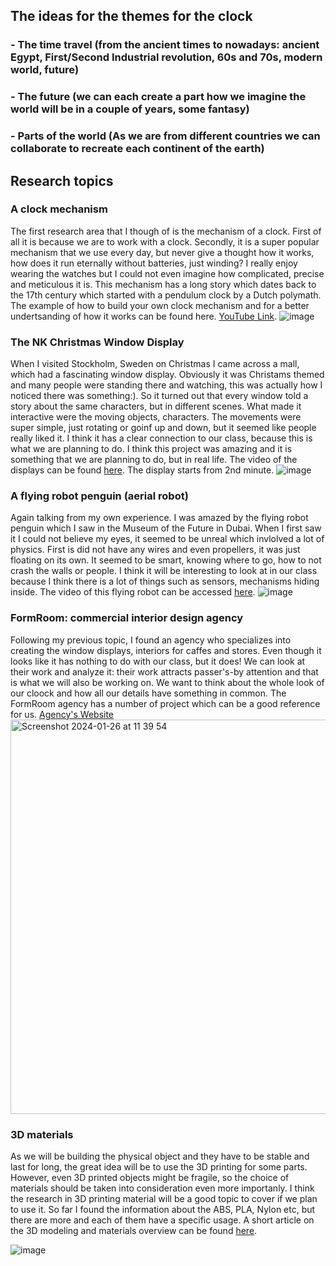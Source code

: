 ## The ideas for the themes for the clock
### - The time travel (from the ancient times to nowadays: ancient Egypt, First/Second Industrial revolution, 60s and 70s, modern world, future)
### - The future (we can each create a part how we imagine the world will be in a couple of years, some fantasy)
### - Parts of the world (As we are from different countries we can collaborate to recreate each continent of the earth) 


## Research topics

### A clock mechanism
The first research area that I though of is the mechanism of a clock. First of all it is because we are to work with a clock. Secondly, it is a super popular mechanism that we use every day, but never give a thought how it works, how does it run eternally without batteries, just winding? I really enjoy wearing the watches but I could not even imagine how complicated, precise and meticulous it is. This mechanism has a long story which dates back to the 17th century which started with a pendulum clock by a Dutch polymath. 
The example of how to build your own clock mechanism and for a better undertsanding of how it works can be found here. [YouTube Link](https://www.youtube.com/watch?v=3WCw0Flpqiw&ab_channel=MakingTricks).
![image](https://github.com/lizadat/MachineLab/assets/98390904/d40d3c96-f440-4ff8-88ce-dca7c3d358cd)



### The NK Christmas Window Display
When I visited Stockholm, Sweden on Christmas I came across a mall, which had a fascinating window display. Obviously it was Christams themed and many people were standing there and watching, this was actually how I noticed there was something:). So it turned out that every window told a story about the same characters, but in different scenes. What made it interactive were the moving objects, characters. The movements were super simple, just rotating or goinf up and down, but it seemed like people really liked it. I think it has a clear connection to our class, because this is what we are planning to do. I think this project was amazing and it is something that we are planning to do, but in real life.
The video of the displays can be found [here](https://www.youtube.com/watch?v=DhDDSYT8NCY&t=282s&ab_channel=Travelandwalks). The display starts from 2nd minute.
![image](https://github.com/lizadat/MachineLab/assets/98390904/f1f8e531-a896-4c55-8865-5a2d78664e5c)


### A flying robot penguin (aerial robot)
Again talking from my own experience. I was amazed by the flying robot penguin which I saw in the Museum of the Future in Dubai. When I first saw it I could not believe my eyes, it seemed to be unreal which invlolved a lot of physics. First is did not have any wires and even propellers, it was just floating on its own. It seemed to be smart, knowing where to go, how to not crash the walls or people. I think it will be interesting to look at in our class because I think there is a lot of things such as sensors, mechanisms hiding inside. 
The video of this flying robot can be accessed [here](https://www.youtube.com/watch?app=desktop&v=EwuUxH6sPjQ&ab_channel=Pal%C3%A1nkai%C3%A9k).
![image](https://github.com/lizadat/MachineLab/assets/98390904/213928a3-0861-4338-a9e0-c0002ec4f73b)


### FormRoom: commercial interior design agency
Following my previous topic, I found an agency who specializes into creating the window displays, interiors for caffes and stores. Even though it looks like it has nothing to do with our class, but it does! We can look at their work and analyze it: their work attracts passer's-by attention and that is what we will also be working on. We want to think about the whole look of our cloock and how all our details have something in common. The FormRoom agency has a number of project which can be a good reference for us. 
[Agency's Website](https://formroom.com/project_cat/windows/)
<img width="631" alt="Screenshot 2024-01-26 at 11 39 54" src="https://github.com/lizadat/MachineLab/assets/98390904/4f6aaa71-4c21-42a0-bfe7-15c6297ca18a">



### 3D materials
As we will be building the physical object and they have to be stable and last for long, the great idea will be to use the 3D printing for some parts. However, even 3D printed objects might be fragile, so the choice of materials should be taken into consideration even more importanly. I think the research in 3D printing material will be a good topic to cover if we plan to use it. So far I found the information about the ABS, PLA, Nylon etc, but there are more and each of them have a specific usage. 
A short article on the 3D modeling and materials overview can be found [here](https://formlabs.com/blog/3d-printing-materials/).

![image](https://github.com/lizadat/MachineLab/assets/98390904/bbedb70e-2409-4780-9677-57a3c45a17b0)


